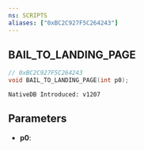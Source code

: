 ```yaml
---
ns: SCRIPTS
aliases: ["0xBC2C927F5C264243"]
---
```

## BAIL_TO_LANDING_PAGE

```c
// 0xBC2C927F5C264243
void BAIL_TO_LANDING_PAGE(int p0);
```

```
NativeDB Introduced: v1207
```

## Parameters
* **p0**:
